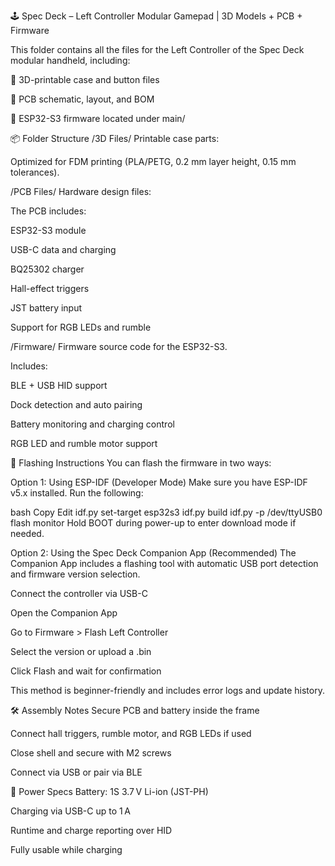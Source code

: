 🕹️ Spec Deck – Left Controller
Modular Gamepad | 3D Models + PCB + Firmware

This folder contains all the files for the Left Controller of the Spec Deck modular handheld, including:

🧩 3D-printable case and button files

📐 PCB schematic, layout, and BOM

🔧 ESP32-S3 firmware located under main/

📦 Folder Structure
/3D Files/
Printable case parts:


Optimized for FDM printing (PLA/PETG, 0.2 mm layer height, 0.15 mm tolerances).

/PCB Files/
Hardware design files:


The PCB includes:

ESP32-S3 module

USB-C data and charging

BQ25302 charger

Hall-effect triggers

JST battery input

Support for RGB LEDs and rumble

/Firmware/
Firmware source code for the ESP32-S3.

Includes:

BLE + USB HID support

Dock detection and auto pairing

Battery monitoring and charging control

RGB LED and rumble motor support

🔧 Flashing Instructions
You can flash the firmware in two ways:

Option 1: Using ESP-IDF (Developer Mode)
Make sure you have ESP-IDF v5.x installed.
Run the following:

bash
Copy
Edit
idf.py set-target esp32s3
idf.py build
idf.py -p /dev/ttyUSB0 flash monitor
Hold BOOT during power-up to enter download mode if needed.

Option 2: Using the Spec Deck Companion App (Recommended)
The Companion App includes a flashing tool with automatic USB port detection and firmware version selection.

Connect the controller via USB-C

Open the Companion App

Go to Firmware > Flash Left Controller

Select the version or upload a .bin

Click Flash and wait for confirmation

This method is beginner-friendly and includes error logs and update history.

🛠️ Assembly Notes
Secure PCB and battery inside the frame

Connect hall triggers, rumble motor, and RGB LEDs if used

Close shell and secure with M2 screws

Connect via USB or pair via BLE

🔋 Power Specs
Battery: 1S 3.7 V Li-ion (JST-PH)

Charging via USB-C up to 1 A

Runtime and charge reporting over HID

Fully usable while charging